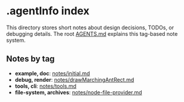 # .agentInfo index

This directory stores short notes about design decisions, TODOs, or debugging details.
The root [AGENTS.md](../AGENTS.md) explains this tag-based note system.

## Notes by tag

- **example, doc**: [notes/initial.md](notes/initial.md)
- **debug, render**: [notes/drawMarchingAntRect.md](notes/drawMarchingAntRect.md)
- **tools, cli**: [notes/tools.md](notes/tools.md)
- **file-system, archives**: [notes/node-file-provider.md](notes/node-file-provider.md)
